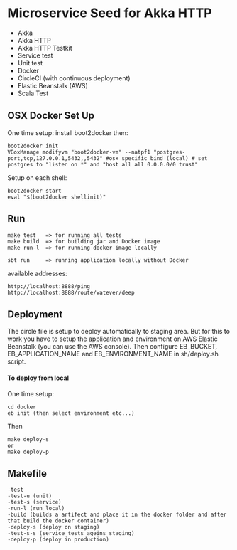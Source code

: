 # Microservice Seed for Akka HTTP

- Akka
- Akka HTTP
- Akka HTTP Testkit
- Service test
- Unit test
- Docker
- CircleCI (with continuous deployment)
- Elastic Beanstalk (AWS)
- Scala Test

## OSX Docker Set Up

One time setup:
install boot2docker then:

	boot2docker init
	VBoxManage modifyvm "boot2docker-vm" --natpf1 "postgres-port,tcp,127.0.0.1,5432,,5432" #osx specific bind (local) # set postgres to "listen on *" and "host all all 0.0.0.0/0 trust"

Setup on each shell:

	boot2docker start
	eval "$(boot2docker shellinit)"
	
## Run

	make test   => for running all tests
	make build  => for building jar and Docker image
	make run-l  => for running docker-image locally
	
	sbt run 	=> running application locally without Docker
	
available addresses:

	http://localhost:8888/ping
	http://localhost:8888/route/watever/deep

## Deployment
The circle file is setup to deploy automatically to staging area. But for this to work you have to setup the application and environment on AWS Elastic Beanstalk (you can use the AWS console). Then configure EB_BUCKET, EB_APPLICATION_NAME and EB_ENVIRONMENT_NAME in sh/deploy.sh script.
 
#### To deploy from local
One time setup:
	
	cd docker
	eb init (then select environment etc...)
	
Then

	make deploy-s
	or
	make deploy-p


## Makefile
	-test 
	-test-u (unit)
	-test-s (service)
	-run-l (run local)
	-build (builds a artifect and place it in the docker folder and after that build the docker container)
	-deploy-s (deploy on staging)
	-test-s-s (service tests ageins staging)
	-deploy-p (deploy in production)